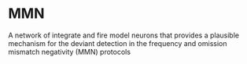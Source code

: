 # MMN
A network of integrate and fire model neurons that provides a plausible mechanism for the deviant detection in the frequency and omission mismatch negativity (MMN) protocols
